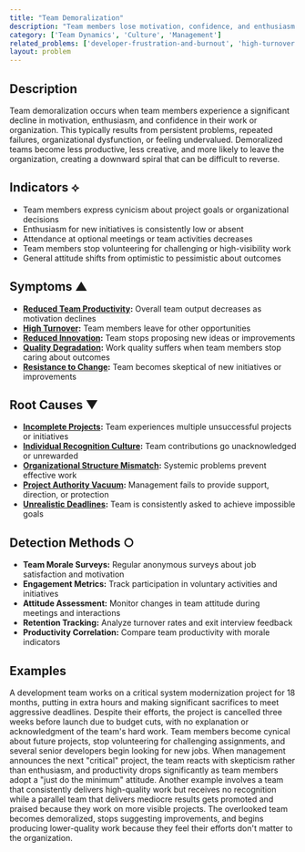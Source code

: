 ```yaml
---
title: "Team Demoralization"
description: "Team members lose motivation, confidence, and enthusiasm for their work due to persistent problems or organizational issues."
category: ['Team Dynamics', 'Culture', 'Management']
related_problems: ['developer-frustration-and-burnout', 'high-turnover', 'reduced-team-productivity']
layout: problem
---
```


## Description

Team demoralization occurs when team members experience a significant decline in motivation, enthusiasm, and confidence in their work or organization. This typically results from persistent problems, repeated failures, organizational dysfunction, or feeling undervalued. Demoralized teams become less productive, less creative, and more likely to leave the organization, creating a downward spiral that can be difficult to reverse.

## Indicators ⟡

- Team members express cynicism about project goals or organizational decisions
- Enthusiasm for new initiatives is consistently low or absent
- Attendance at optional meetings or team activities decreases
- Team members stop volunteering for challenging or high-visibility work
- General attitude shifts from optimistic to pessimistic about outcomes

## Symptoms ▲

- **[Reduced Team Productivity](reduced-team-productivity.md):** Overall team output decreases as motivation declines
- **[High Turnover](high-turnover.md):** Team members leave for other opportunities
- **[Reduced Innovation](reduced-innovation.md):** Team stops proposing new ideas or improvements
- **[Quality Degradation](quality-degradation.md):** Work quality suffers when team members stop caring about outcomes
- **[Resistance to Change](resistance-to-change.md):** Team becomes skeptical of new initiatives or improvements

## Root Causes ▼

- **[Incomplete Projects](incomplete-projects.md):** Team experiences multiple unsuccessful projects or initiatives
- **[Individual Recognition Culture](individual-recognition-culture.md):** Team contributions go unacknowledged or unrewarded
- **[Organizational Structure Mismatch](organizational-structure-mismatch.md):** Systemic problems prevent effective work
- **[Project Authority Vacuum](project-authority-vacuum.md):** Management fails to provide support, direction, or protection
- **[Unrealistic Deadlines](unrealistic-deadlines.md):** Team is consistently asked to achieve impossible goals

## Detection Methods ○

- **Team Morale Surveys:** Regular anonymous surveys about job satisfaction and motivation
- **Engagement Metrics:** Track participation in voluntary activities and initiatives
- **Attitude Assessment:** Monitor changes in team attitude during meetings and interactions
- **Retention Tracking:** Analyze turnover rates and exit interview feedback
- **Productivity Correlation:** Compare team productivity with morale indicators

## Examples

A development team works on a critical system modernization project for 18 months, putting in extra hours and making significant sacrifices to meet aggressive deadlines. Despite their efforts, the project is cancelled three weeks before launch due to budget cuts, with no explanation or acknowledgment of the team's hard work. Team members become cynical about future projects, stop volunteering for challenging assignments, and several senior developers begin looking for new jobs. When management announces the next "critical" project, the team reacts with skepticism rather than enthusiasm, and productivity drops significantly as team members adopt a "just do the minimum" attitude. Another example involves a team that consistently delivers high-quality work but receives no recognition while a parallel team that delivers mediocre results gets promoted and praised because they work on more visible projects. The overlooked team becomes demoralized, stops suggesting improvements, and begins producing lower-quality work because they feel their efforts don't matter to the organization.